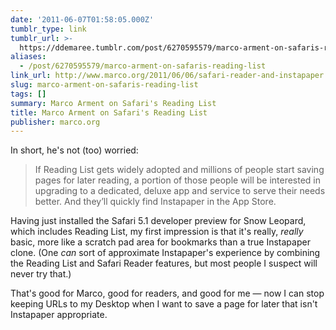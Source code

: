 ```yaml
---
date: '2011-06-07T01:58:05.000Z'
tumblr_type: link
tumblr_url: >-
  https://ddemaree.tumblr.com/post/6270595579/marco-arment-on-safaris-reading-list
aliases:
  - /post/6270595579/marco-arment-on-safaris-reading-list
link_url: http://www.marco.org/2011/06/06/safari-reader-and-instapaper
slug: marco-arment-on-safaris-reading-list
tags: []
summary: Marco Arment on Safari's Reading List
title: Marco Arment on Safari's Reading List
publisher: marco.org
---
```


In short, he's not (too) worried:

> If Reading List gets widely adopted and millions of people start saving pages for later reading, a portion of those people will be interested in upgrading to a dedicated, deluxe app and service to serve their needs better. And they’ll quickly find Instapaper in the App Store.

Having just installed the Safari 5.1 developer preview for Snow Leopard, which includes Reading List, my first impression is that it's really, _really_ basic, more like a scratch pad area for bookmarks than a true Instapaper clone. (One _can_ sort of approximate Instapaper's experience by combining the Reading List and Safari Reader features, but most people I suspect will never try that.)

That's good for Marco, good for readers, and good for me — now I can stop keeping URLs to my Desktop when I want to save a page for later that isn't Instapaper appropriate.